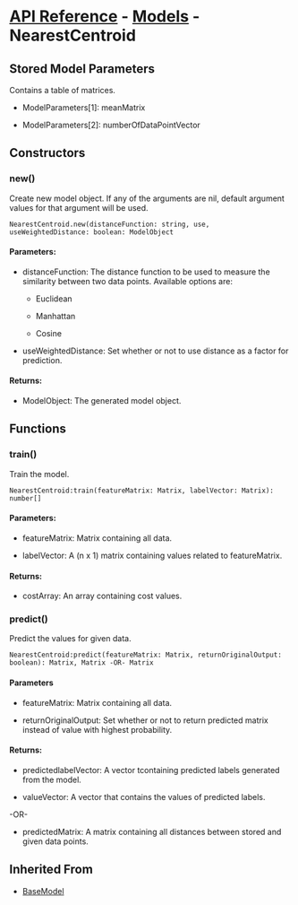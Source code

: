 # [API Reference](../../API.md) - [Models](../Models.md) - NearestCentroid

## Stored Model Parameters

Contains a table of matrices.  

* ModelParameters[1]: meanMatrix

* ModelParameters[2]: numberOfDataPointVector

## Constructors

### new()

Create new model object. If any of the arguments are nil, default argument values for that argument will be used.

```
NearestCentroid.new(distanceFunction: string, use, useWeightedDistance: boolean: ModelObject
```

#### Parameters:

* distanceFunction: The distance function to be used to measure the similarity between two data points. Available options are:

  * Euclidean

  * Manhattan

  * Cosine

* useWeightedDistance: Set whether or not to use distance as a factor for prediction.

#### Returns:

* ModelObject: The generated model object.

## Functions

### train()

Train the model.

```
NearestCentroid:train(featureMatrix: Matrix, labelVector: Matrix): number[]
```

#### Parameters:

* featureMatrix: Matrix containing all data.

* labelVector: A (n x 1) matrix containing values related to featureMatrix.

#### Returns:

* costArray: An array containing cost values.

### predict()

Predict the values for given data.

```
NearestCentroid:predict(featureMatrix: Matrix, returnOriginalOutput: boolean): Matrix, Matrix -OR- Matrix
```

#### Parameters

* featureMatrix: Matrix containing all data.

* returnOriginalOutput: Set whether or not to return predicted matrix instead of value with highest probability.

#### Returns:

* predictedlabelVector: A vector tcontaining predicted labels generated from the model.

* valueVector: A vector that contains the values of predicted labels.

-OR-

* predictedMatrix: A matrix containing all distances between stored and given data points.

## Inherited From

* [BaseModel](BaseModel.md)
